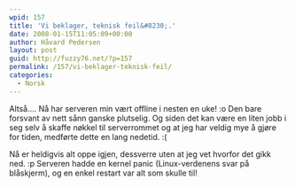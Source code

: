 ```yaml
---
wpid: 157
title: 'Vi beklager, teknisk feil&#8230;.'
date: 2008-01-15T11:05:09+00:00
author: Håvard Pedersen
layout: post
guid: http://fuzzy76.net/?p=157
permalink: /157/vi-beklager-teknisk-feil/
categories:
  - Norsk
---
```

Altså&#8230;. Nå har serveren min vært offline i nesten en uke! :o Den bare forsvant av nett sånn ganske plutselig. Og siden det kan være en liten jobb i seg selv å skaffe nøkkel til serverrommet og at jeg har veldig mye å gjøre for tiden, medførte dette en lang nedetid. :(

Nå er heldigvis alt oppe igjen, dessverre uten at jeg vet hvorfor det gikk ned. :p Serveren hadde en kernel panic (Linux-verdenens svar på blåskjerm), og en enkel restart var alt som skulle til!
